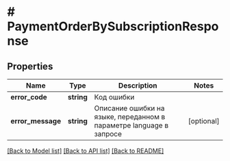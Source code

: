 # # PaymentOrderBySubscriptionResponse

## Properties

Name | Type | Description | Notes
------------ | ------------- | ------------- | -------------
**error_code** | **string** | Код ошибки |
**error_message** | **string** | Описание ошибки на языке, переданном в параметре language в запросе | [optional]

[[Back to Model list]](../../README.md#models) [[Back to API list]](../../README.md#endpoints) [[Back to README]](../../README.md)
